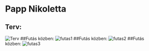 # Papp Nikoletta
## Terv:
![Terv](https://github.com/PappNiki20/RendelesFeltolt/assets/115682617/7d7ff0f6-4903-4ae2-9bcc-d509d930393b)
##Futás közben:
![futas1](https://github.com/PappNiki20/RendelesFeltolt/assets/115682617/115fd956-26ad-41f0-90f8-17ca88e67e64)
##Futás közben:
![futas2](https://github.com/PappNiki20/RendelesFeltolt/assets/115682617/0ffdf276-6912-4afc-bbef-53d188f1ac93)
##Futás közben:
![futas3](https://github.com/PappNiki20/RendelesFeltolt/assets/115682617/0f07e9a1-08c8-4f5d-b53f-eb1964c18d2e)
